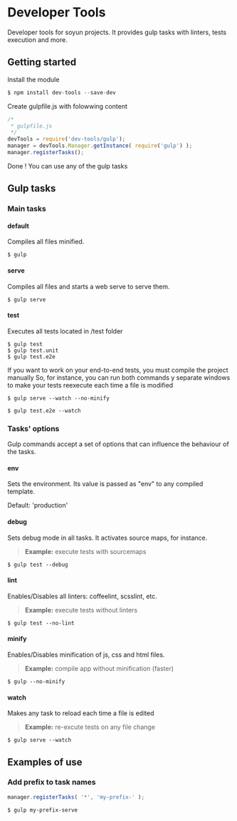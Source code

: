 # Developer Tools
Developer tools for soyun projects.
It provides gulp tasks with linters, tests execution and more.

## Getting started

Install the module
```javascript
$ npm install dev-tools --save-dev
```

Create gulpfile.js with folowwing content
```javascript
/*
 * gulpfile.js
 */
devTools = require('dev-tools/gulp');
manager = devTools.Manager.getInstance( require('gulp') );
manager.registerTasks();
```

Done ! You can use any of the gulp tasks

## Gulp tasks

### Main tasks

#### default
Compiles all files minified.
```
$ gulp
```

#### serve
Compiles all files and starts a web serve to serve them.
```
$ gulp serve
```

#### test
Executes all tests located in /test folder
```
$ gulp test
$ gulp test.unit
$ gulp test.e2e
```

If you want to work on your end-to-end tests, you must compile the project manually
So, for instance, you can run both commands y separate windows to make your tests
reexecute each time a file is modified
```
$ gulp serve --watch --no-minify
```
```
$ gulp test.e2e --watch
```

### Tasks' options
Gulp commands accept a set of options that can influence the behaviour of the tasks.

#### env
Sets the environment. Its value is passed as "env" to any compiled template.

Default: 'production'

#### debug
Sets debug mode in all tasks. It activates source maps, for instance.

> **Example:** execute tests with sourcemaps
```
$ gulp test --debug
```

#### lint
Enables/Disables all linters: coffeelint, scsslint, etc.
> **Example:** execute tests without linters
```
$ gulp test --no-lint
```

#### minify
Enables/Disables minification of js, css and html files.
> **Example:** compile app without minification (faster)
```
$ gulp --no-minify
```

#### watch
Makes any task to reload each time a file is edited
> **Example:** re-excute tests on any file change
```
$ gulp serve --watch
```


## Examples of use

### Add prefix to task names
```javascript
manager.registerTasks( '*', 'my-prefix-' );
```
```
$ gulp my-prefix-serve
```

